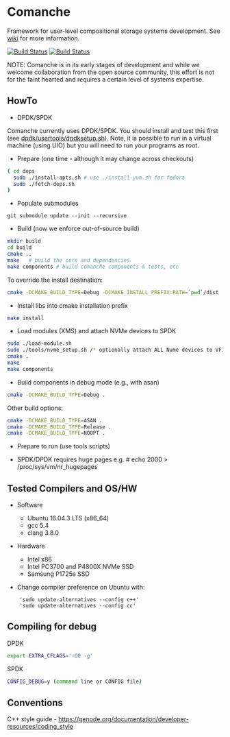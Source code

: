 # Comanche
Framework for user-level compositional storage systems development. See [wiki](https://github.com/IBM/comanche/wiki) for more information.

[![Build Status](https://travis-ci.com/IBM/comanche.svg?branch=master)](https://travis-ci.com/IBM/comanche)
[![Build Status](https://travis-ci.com/IBM/comanche.svg?branch=unstable)](https://travis-ci.com/IBM/comanche)

NOTE: Comanche is in its early stages of development and while we welcome collaboration from the open source community, this effort is not for the faint hearted and requires a certain level of systems expertise.


HowTo
-----

* DPDK/SPDK

Comanche currently uses DPDK/SPDK.  You should install and test this
first (see [dpdk/usertools/dpdksetup.sh](https://github.com/spdk/dpdk/blob/spdk-17.05/usertools/dpdk-setup.sh)).  Note, it is possible to run
in a virtual machine (using UIO) but you will need to run your
programs as root.

* Prepare (one time - although it may change across checkouts)

```bash
( cd deps
  sudo ./install-apts.sh # use ./install-yum.sh for fedora
  sudo ./fetch-deps.sh
)
```

* Populate submodules

```
git submodule update --init --recursive
```


* Build (now we enforce out-of-source build)

```bash
mkdir build
cd build
cmake ..
make   # build the core and dependencies
make components # build comanche components & tests, etc
```

To override the install destination:

```bash
cmake -DCMAKE_BUILD_TYPE=Debug -DCMAKE_INSTALL_PREFIX:PATH=`pwd`/dist ..
```

* Install libs into cmake installation prefix

```bash
make install
```

* Load modules (XMS) and attach NVMe devices to SPDK 
```bash
sudo ./load-module.sh
sudo ./tools/nvme_setup.sh /* optionally attach ALL Nvme devices to VFIO */
cmake .
make
make components
```

* Build components in debug mode (e.g., with asan)

```bash
cmake -DCMAKE_BUILD_TYPE=Debug .
```

Other build options:

```bash
cmake -DCMAKE_BUILD_TYPE=ASAN .
cmake -DCMAKE_BUILD_TYPE=Release .
cmake -DCMAKE_BUILD_TYPE=NOOPT .
```

* Prepare to run (use tools scripts)

- SPDK/DPDK requires huge pages
  e.g. # echo 2000 > /proc/sys/vm/nr_hugepages
  

Tested Compilers and OS/HW
--------------------------

* Software 
  - Ubuntu 16.04.3 LTS (x86_64)
  - gcc 5.4
  - clang 3.8.0

* Hardware
  - Intel x86
  - Intel PC3700 and P4800X NVMe SSD
  - Samsung P1725a SSD


* Change compiler preference on Ubuntu with:
```
    'sudo update-alternatives --config c++'
    'sudo update-alternatives --config cc' 
```    
Compiling for debug
-------------------

DPDK
```bash
export EXTRA_CFLAGS='-O0 -g'
```
SPDK
```bash
CONFIG_DEBUG=y (command line or CONFIG file)
```


Conventions
-----------

C++ style guide - https://genode.org/documentation/developer-resources/coding_style
